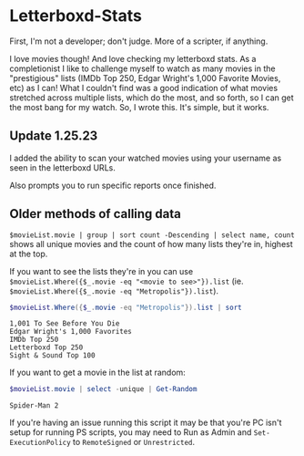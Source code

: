 # Letterboxd-Stats

First, I'm not a developer; don't judge. More of a scripter, if anything.

I love movies though! And love checking my letterboxd stats. As a completionist I like to challenge myself to watch as many movies in the "prestigious" lists (IMDb Top 250, Edgar Wright's 1,000 Favorite Movies, etc) as I can! What I couldn't find was a good indication of what movies stretched across multiple lists, which do the most, and so forth, so I can get the most bang for my watch. So, I wrote this. It's simple, but it works.

## Update 1.25.23

I added the ability to scan your watched movies using your username as seen in the letterboxd URLs.

Also prompts you to run specific reports once finished.

## Older methods of calling data

`$movieList.movie | group | sort count -Descending | select name, count` shows all unique movies and the count of how many lists they're in, highest at the top.

If you want to see the lists they're in you can use `$movieList.Where({$_.movie -eq "<movie to see>"}).list` (ie. `$movieList.Where({$_.movie -eq "Metropolis"}).list`).

```powershell
$movieList.Where({$_.movie -eq "Metropolis"}).list | sort
```
```
1,001 To See Before You Die
Edgar Wright's 1,000 Favorites
IMDb Top 250
Letterboxd Top 250
Sight & Sound Top 100
```

If you want to get a movie in the list at random:
```powershell
$movieList.movie | select -unique | Get-Random
```
```
Spider-Man 2
```

If you're having an issue running this script it may be that you're PC isn't setup for running PS scripts, you may need to Run as Admin and `Set-ExecutionPolicy` to `RemoteSigned` or `Unrestricted`.
